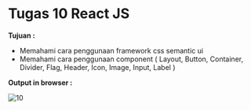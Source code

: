 # Tugas 10 React JS

<b>Tujuan : </b>
<ul>
  <li>Memahami cara penggunaan framework css semantic ui</li>
  <li>Memahami cara penggunaan component ( Layout, Button, Container, Divider, Flag, Header, Icon, Image, Input, Label )</li>
</ul>

<b>Output in browser : </b>

![10](https://user-images.githubusercontent.com/92837751/184297986-43000347-7379-4d6c-be24-12071e95125f.jpg)
